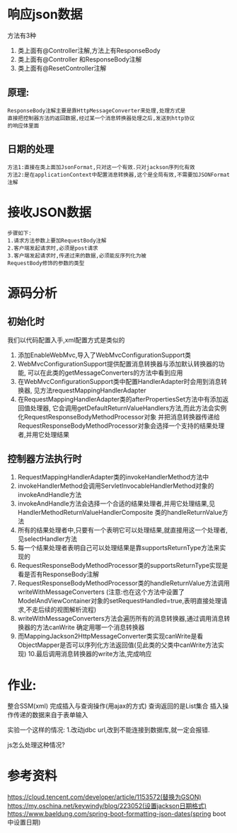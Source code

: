 # 响应json数据
方法有3种
1. 类上面有@Controller注解,方法上有ResponseBody
2. 类上面有@Controller 和ResponseBody注解
3. 类上面有@ResetController注解

## 原理:
    ResponseBody注解主要是靠HttpMessageConverter来处理,处理方式是
    直接把控制器方法的返回数据,经过某一个消息转换器处理之后,发送到http协议
    的响应体里面

## 日期的处理
    方法1:直接在类上面加JsonFormat,只对这一个有效.只对jackson序列化有效
    方法2:是在applicationContext中配置消息转换器,这个是全局有效,不需要加JSONFormat注解
# 接收JSON数据
    步骤如下:
    1.请求方法参数上要加RequestBody注解
    2.客户端发起请求时,必须是post请求
    3.客户端发起请求时,传递过来的数据,必须能反序列化为被
    RequestBody修饰的参数的类型
 
 # 源码分析
 ## 初始化时
 我们以代码配置入手,xml配置方式是类似的
 1. 添加EnableWebMvc,导入了WebMvcConfigurationSupport类
 2. WebMvcConfigurationSupport提供配置消息转换器与添加默认转换器的功能,
    可以在此类的getMessageConverters的方法中看到应用
 3. 在WebMvcConfigurationSupport类中配置HandlerAdapter时会用到消息转换器,
    见方法requestMappingHandlerAdapter
 4. 在RequestMappingHandlerAdapter类的afterPropertiesSet方法中有添加返回值处理器,
    它会调用getDefaultReturnValueHandlers方法,而此方法会实例化RequestResponseBodyMethodProcessor对象
    并把消息转换器传递给RequestResponseBodyMethodProcessor对象会选择一个支持的结果处理者,并用它处理结果

    
 ## 控制器方法执行时
 1. RequestMappingHandlerAdapter类的invokeHandlerMethod方法中
 2. invokeHandlerMethod会调用ServletInvocableHandlerMethod对象的invokeAndHandle方法
 3. invokeAndHandle方法会选择一个合适的结果处理者,并用它处理结果,见HandlerMethodReturnValueHandlerComposite
    类的handleReturnValue方法 
 4. 所有的结果处理者中,只要有一个表明它可以处理结果,就直接用这一个处理者,见selectHandler方法
 5. 每一个结果处理者表明自己可以处理结果是靠supportsReturnType方法来实现的
 6. RequestResponseBodyMethodProcessor类的supportsReturnType实现是看是否有ResponseBody注解 
 7. RequestResponseBodyMethodProcessor类的handleReturnValue方法调用writeWithMessageConverters
 (注意:也在这个方法中设置了ModelAndViewContainer对象的setRequestHandled=true,表明直接处理请求,不走后续的视图解析流程)
 8. writeWithMessageConverters方法会遍历所有的消息转换器,通过调用消息转换器的方法canWrite
    确定用哪一个消息转换器
 9. 而MappingJackson2HttpMessageConverter类实现canWrite是看ObjectMapper是否可以序列化方法返回值(见此类的父类中canWrite方法实现)
 10.最后调用消息转换器的write方法,完成响应   
 # 作业:
 
 整合SSM(xml)
 完成插入与查询操作(用ajax的方式) 
 查询返回的是List集合
 插入操作传递的数据来自于表单输入

实验一个这样的情况:
1.改动jdbc url,改到不能连接到数据库,就一定会报错.

js怎么处理这种情况?
# 参考资料
https://cloud.tencent.com/developer/article/1153572(替换为GSON)
https://my.oschina.net/keywindy/blog/223052(设置jackson日期格式)
https://www.baeldung.com/spring-boot-formatting-json-dates(spring boot中设置日期)